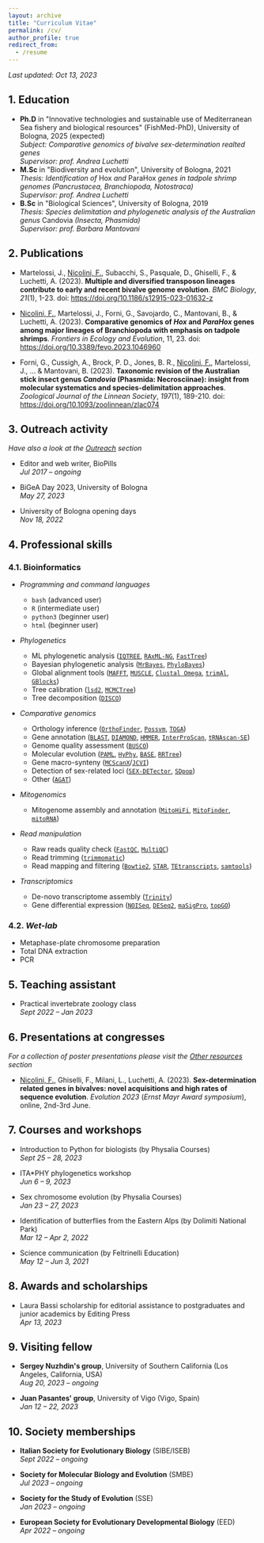 ```yaml
---
layout: archive
title: "Curriculum Vitae"
permalink: /cv/
author_profile: true
redirect_from:
  - /resume
---
```


*Last updated: Oct 13, 2023*

## 1. Education

* **Ph.D** in "Innovative technologies and sustainable use of Mediterranean Sea fishery and biological resources" (FishMed-PhD), University of Bologna, 2025 (expected)\
*Subject: Comparative genomics of bivalve sex-determination realted genes*\
*Supervisor: prof. Andrea Luchetti*
* **M.Sc** in "Biodiversity and evolution", University of Bologna, 2021\
*Thesis: Identification of* Hox *and* ParaHox *genes in tadpole shrimp genomes (Pancrustacea, Branchiopoda, Notostraca)*\
*Supervisor: prof. Andrea Luchetti*
* **B.Sc** in "Biological Sciences", University of Bologna, 2019\
*Thesis: Species delimitation and phylogenetic analysis of the Australian genus* Candovia *(Insecta, Phasmida)*\
*Supervisor: prof. Barbara Mantovani*

## 2. Publications

* Martelossi, J., <ins>Nicolini, F.</ins>, Subacchi, S., Pasquale, D., Ghiselli, F., & Luchetti, A. (2023). **Multiple and diversified transposon lineages contribute to early and recent bivalve genome evolution**. *BMC Biology*, *21*(1), 1-23. doi: https://doi.org/10.1186/s12915-023-01632-z

* <ins>Nicolini, F.</ins>, Martelossi, J., Forni, G., Savojardo, C., Mantovani, B., & Luchetti, A. (2023). **Comparative genomics of *Hox* and *ParaHox* genes among major lineages of Branchiopoda with emphasis on tadpole shrimps**. *Frontiers in Ecology and Evolution*, 11, 23. doi: https://doi.org/10.3389/fevo.2023.1046960

* Forni, G., Cussigh, A., Brock, P. D., Jones, B. R., <ins>Nicolini, F.</ins>, Martelossi, J., ... & Mantovani, B. (2023). **Taxonomic revision of the Australian stick insect genus *Candovia* (Phasmida: Necrosciinae): insight from molecular systematics and species-delimitation approaches**. *Zoological Journal of the Linnean Society*, *197*(1), 189-210. doi: https://doi.org/10.1093/zoolinnean/zlac074

## 3. Outreach activity

*Have also a look at the [Outreach](/outreach/) section*
* Editor and web writer, BioPills\
  *Jul 2017 – ongoing*

* BiGeA Day 2023, University of Bologna\
  *May 27, 2023*

* University of Bologna opening days\
  *Nov 18, 2022*

## 4. Professional skills

### 4.1. Bioinformatics

* *Programming and command languages*
  * <code>bash</code> (advanced user)
  * <code>R</code> (intermediate user)
  * <code>python3</code> (beginner user)
  * <code>html</code> (beginner user)

* *Phylogenetics*
  * ML phylogenetic analysis ([<code>IQTREE</code>](https://github.com/iqtree/iqtree2), [<code>RAxML-NG</code>](https://github.com/amkozlov/raxml-ng), [<code>FastTree</code>](http://www.microbesonline.org/fasttree/))
  * Bayesian phylogenetic analysis ([<code>MrBayes</code>](https://nbisweden.github.io/MrBayes/), [<code>PhyloBayes</code>](http://www.atgc-montpellier.fr/phylobayes/))
  * Global alignment tools ([<code>MAFFT</code>](https://mafft.cbrc.jp/alignment/software/), [<code>MUSCLE</code>](https://github.com/rcedgar/muscle), [<code>Clustal Omega</code>](http://www.clustal.org/omega/), [<code>trimAl</code>](http://trimal.cgenomics.org/), [<code>GBlocks</code>](https://home.cc.umanitoba.ca/~psgendb/doc/Castresana/Gblocks_documentation.html))
  * Tree calibration ([<code>lsd2</code>](https://github.com/tothuhien/lsd2), [<code>MCMCTree</code>](http://abacus.gene.ucl.ac.uk/software/paml.html))
  * Tree decomposition ([<code>DISCO</code>](https://github.com/JSdoubleL/DISCO))

* *Comparative genomics*
  * Orthology inference ([<code>OrthoFinder</code>](https://github.com/davidemms/OrthoFinder), [<code>Possvm</code>](https://github.com/xgrau/possvm-orthology), [<code>TOGA</code>](https://github.com/hillerlab/TOGA))
  * Gene annotation ([<code>BLAST</code>](https://github.com/ncbi/blast_plus_docs), [<code>DIAMOND</code>](https://github.com/bbuchfink/diamond), [<code>HMMER</code>](https://github.com/EddyRivasLab/hmmer), [<code>InterProScan</code>](https://github.com/ebi-pf-team/interproscan), [<code>tRNAscan-SE</code>](https://github.com/UCSC-LoweLab/tRNAscan-SE))
  * Genome quality assessment ([<code>BUSCO</code>](https://busco.ezlab.org/))
  * Molecular evolution ([<code>PAML</code>](http://abacus.gene.ucl.ac.uk/software/paml.html), [<code>HyPhy</code>](http://hyphy.org/), [<code>BASE</code>](https://github.com/for-giobbe/BASE), [<code>RRTree</code>](https://github.com/mrrlab/RRTree))
  * Gene macro-synteny ([<code>MCScanX</code>](https://github.com/wyp1125/MCScanX)/[<code>JCVI</code>](https://github.com/tanghaibao/jcvi))
  * Detection of sex-related loci ([<code>SEX-DETector</code>](https://gitlab.in2p3.fr/sex-det-family/sex-detector), [<code>SDpop</code>](https://gitlab.in2p3.fr/sex-det-family/sdpop))
  * Other ([<code>AGAT</code>](https://github.com/NBISweden/AGAT))

* *Mitogenomics*
  * Mitogenome assembly and annotation ([<code>MitoHiFi</code>](https://github.com/marcelauliano/MitoHiFi), [<code>MitoFinder</code>](https://github.com/RemiAllio/MitoFinder), [<code>mitoRNA</code>](https://github.com/RemiAllio/MitoFinder))

* *Read manipulation*
  * Raw reads quality check ([<code>FastQC</code>](https://github.com/trinityrnaseq/trinityrnaseq/wiki), [<code>MultiQC</code>](https://multiqc.info/))
  * Read trimming ([<code>trimmomatic</code>](https://github.com/usadellab/Trimmomatic))
  * Read mapping and filtering ([<code>Bowtie2</code>](https://github.com/BenLangmead/bowtie2), [<code>STAR</code>](https://github.com/alexdobin/STAR), [<code>TEtranscripts</code>](https://github.com/mhammell-laboratory/TEtranscripts), [<code>samtools</code>](https://github.com/samtools/samtools))

* *Transcriptomics*
  * De-novo transcriptome assembly ([<code>Trinity</code>](https://github.com/trinityrnaseq/trinityrnaseq/wiki))
  * Gene differential expression ([<code>NOISeq</code>](https://www.bioconductor.org/packages/release/bioc/html/NOISeq.html), [<code>DESeq2</code>](https://bioconductor.org/packages/release/bioc/html/DESeq2.html), [<code>maSigPro</code>](https://www.bioconductor.org/packages/release/bioc/html/maSigPro.html), [<code>topGO</code>](https://bioconductor.org/packages/release/bioc/html/topGO.html))

### 4.2. *Wet-lab*

* Metaphase-plate chromosome preparation
* Total DNA extraction
* PCR

## 5. Teaching assistant

* Practical invertebrate zoology class\
  *Sept 2022 – Jan 2023*

## 6. Presentations at congresses

*For a collection of poster presentations please visit the [Other resources](/resources/) section*

* <ins>Nicolini, F.</ins>, Ghiselli, F., Milani, L., Luchetti, A. (2023). **Sex-determination related genes in bivalves: novel acquisitions and high rates of sequence evolution**. *Evolution 2023* (*Ernst Mayr Award symposium*), online, 2nd-3rd June.

## 7. Courses and workshops

* Introduction to Python for biologists (by Physalia Courses)\
  *Sept 25 – 28, 2023*

* ITA\*PHY phylogenetics workshop\
  *Jun 6 – 9, 2023*

* Sex chromosome evolution (by Physalia Courses)\
  *Jan 23 – 27, 2023*

* Identification of butterflies from the Eastern Alps (by Dolimiti National Park)\
  *Mar 12 – Apr 2, 2022*

* Science communication (by Feltrinelli Education)\
  *May 12 – Jun 3, 2021*

## 8. Awards and scholarships

* Laura Bassi scholarship for editorial assistance to postgraduates and junior academics by Editing
Press\
  *Apr 13, 2023*

## 9. Visiting fellow

* **Sergey Nuzhdin's group**, University of Southern California (Los Angeles, California, USA)\
  *Aug 20, 2023 – ongoing*

* **Juan Pasantes' group**, University of Vigo (Vigo, Spain)\
  *Jan 12 – 22, 2023*


## 10. Society memberships

* **Italian Society for Evolutionary Biology** (SIBE/ISEB)\
  *Sept 2022 – ongoing*

* **Society for Molecular Biology and Evolution** (SMBE)\
  *Jul 2023 – ongoing*

* **Society for the Study of Evolution** (SSE)\
  *Jan 2023 – ongoing*

* **European Society for Evolutionary Developmental Biology** (EED)\
  *Apr 2022 – ongoing*